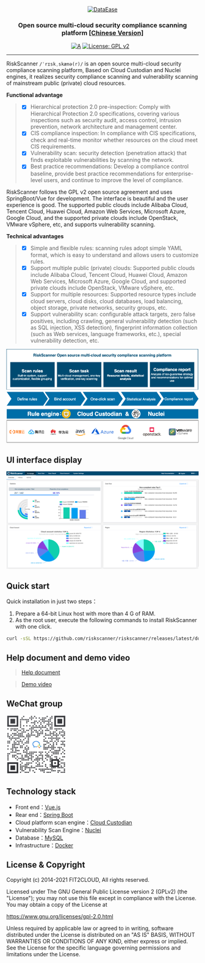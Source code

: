 <p align="center"><a href="https://riskscanner.io"><img src="https://fit2cloud2-offline-installer.oss-cn-beijing.aliyuncs.com/riskscanner/img/logo-dark.png" alt="DataEase" width="300" /></a></p>
<h3 align="center">Open source multi-cloud security compliance scanning platform <a href="https://github.com/riskscanner/riskscanner/blob/master/README.md">[Chinese Version]</a></h3>

<p align="center">
  <a href="https://app.codacy.com/gh/riskscanner/riskscanner?utm_source=github.com&utm_medium=referral&utm_content=riskscanner/riskscanner&utm_campaign=Badge_Grade"><img src="https://api.codacy.com/project/badge/Grade/956d688c965044d49ec807817efd3ca0" alt="A"></a>
  <a href="https://www.gnu.org/licenses/old-licenses/gpl-2.0"><img src="https://img.shields.io/github/license/riskscanner/riskscanner?color=%00468F&style=flat-square" alt="License: GPL v2"></a>
  <a href="https://github.com/riskscanner/riskscanner/releases/latest"><img src="https://img.shields.io/github/v/release/riskscanner/riskscanner" alt=""></a>
  <a href="https://github.com/riskscanner/riskscanner"><img src="https://img.shields.io/github/stars/riskscanner/riskscanner?color=%231890FF&style=flat-square" alt=""></a>
  <a href="https://github.com/riskscanner/riskscanner/releases"><img src="https://img.shields.io/github/downloads/riskscanner/riskscanner/total" alt=""></a>
</p>
<hr />

RiskScanner `/ˈrɪskˌskænə(r)/` is an open source multi-cloud security compliance scanning platform, Based on Cloud Custodian and Nuclei engines, it realizes security compliance scanning and vulnerability scanning of mainstream public (private) cloud resources.

**Functional advantage**

> - [x] Hierarchical protection 2.0 pre-inspection: Comply with Hierarchical Protection 2.0 specifications, covering various inspections such as security audit, access control, intrusion prevention, network architecture and management center.
> - [x] CIS compliance inspection: In compliance with CIS specifications, check and real-time monitor whether resources on the cloud meet CIS requirements.
> - [x] Vulnerability scan: security detection (penetration attack) that finds exploitable vulnerabilities by scanning the network.
> - [x] Best practice recommendations: Develop a compliance control baseline, provide best practice recommendations for enterprise-level users, and continue to improve the level of compliance.

RiskScanner follows the GPL v2 open source agreement and uses SpringBoot/Vue for development. The interface is beautiful and the user experience is good. The supported public clouds include Alibaba Cloud, Tencent Cloud, Huawei Cloud, Amazon Web Services, Microsoft Azure, Google Cloud, and the supported private clouds include OpenStack, VMware vSphere, etc, and supports vulnerability scanning.

**Technical advantages**

> - [x] Simple and flexible rules: scanning rules adopt simple YAML format, which is easy to understand and allows users to customize rules.
> - [x] Support multiple public (private) clouds: Supported public clouds include Alibaba Cloud, Tencent Cloud, Huawei Cloud, Amazon Web Services, Microsoft Azure, Google Cloud, and supported private clouds include OpenStack, VMware vSphere, etc.
> - [x] Support for multiple resources: Supported resource types include cloud servers, cloud disks, cloud databases, load balancing, object storage, private networks, security groups, etc.
> - [x] Support vulnerability scan: configurable attack targets, zero false positives, including crawling, general vulnerability detection (such as SQL injection, XSS detection), fingerprint information collection (such as Web services, language frameworks, etc.), special vulnerability detection, etc.

![Functional architecture](./frontend/src/assets/img/readme/functional-architecture-en.png)

## UI interface display

![UI interface display](./frontend/src/assets/img/readme/dashboard-en.png)

## Quick start

Quick installation in just two steps：

1.  Prepare a 64-bit Linux host with more than 4 G of RAM.
2.  As the root user, execute the following commands to install RiskScanner with one click.

```sh
curl -sSL https://github.com/riskscanner/riskscanner/releases/latest/download/quick_start.sh | sh
```

## Help document and demo video

> [Help document](https://docs.riskscanner.io/)

> [Demo video](https://www.bilibili.com/video/BV12p4y1b7Ud)

## WeChat group

<img src="./frontend/src/assets/img/readme/wechat-group.png" width="156" height="156"/>

## Technology stack

- Front end：[Vue.js](https://vuejs.org/)
- Rear end：[Spring Boot](https://www.tutorialspoint.com/spring_boot/spring_boot_introduction.htm)
- Cloud platform scan engine：[Cloud Custodian](https://github.com/cloud-custodian/cloud-custodian)
- Vulnerability Scan Engine：[Nuclei](https://github.com/projectdiscovery/nuclei)
- Database：[MySQL](https://www.mysql.com/)
- Infrastructure：[Docker](https://www.docker.com/)

## License & Copyright

Copyright (c) 2014-2021 FIT2CLOUD, All rights reserved.

Licensed under The GNU General Public License version 2 (GPLv2) (the "License"); you may not use this file except in compliance with the License. You may obtain a copy of the License at

https://www.gnu.org/licenses/gpl-2.0.html

Unless required by applicable law or agreed to in writing, software distributed under the License is distributed on an "AS IS" BASIS, WITHOUT WARRANTIES OR CONDITIONS OF ANY KIND, either express or implied. See the License for the specific language governing permissions and limitations under the License.
